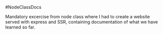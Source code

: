 #NodeClassDocs

Mandatory excercise from node class where I had to create a website served with express and SSR, containing documentation of what we have learned so far.
